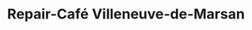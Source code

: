 ---
title: "Repair-Café Villeneuve-de-Marsan"
url: /villeneuve-de-marsan/repair-cafe-villeneuve-de-marsan/
shop: shop
---
